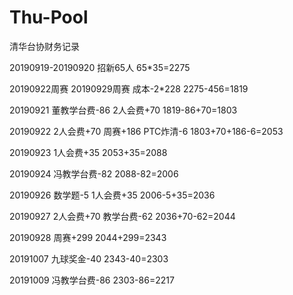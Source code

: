 # Thu-Pool
清华台协财务记录

20190919-20190920 招新65人
65*35=2275

20190922周赛 20190929周赛 成本-2*228
2275-456=1819

20190921 董教学台费-86 2人会费+70
1819-86+70=1803

20190922 2人会费+70 周赛+186 PTC炸清-6
1803+70+186-6=2053

20190923 1人会费+35
2053+35=2088

20190924 冯教学台费-82
2088-82=2006

20190926 数学题-5 1人会费+35
2006-5+35=2036

20190927 2人会费+70 教学台费-62
2036+70-62=2044

20190928 周赛+299
2044+299=2343

20191007 九球奖金-40
2343-40=2303

20191009 冯教学台费-86
2303-86=2217
